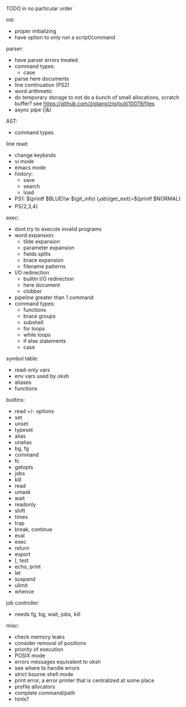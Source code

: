 TODO in no particular order

init:

* proper initializing
* have option to only run a script/command

parser:

* have parser errors treated
* command types:
  - case
* parse here documents
* line continuation (PS2)
* word arithmetic
* do temporary storage to not do a bunch of small allocations, scratch buffer? see https://github.com/ziglang/zig/pull/10079/files
* async pipe (|&)

AST:

* command types

line read:

* change keybinds
* vi mode
* emacs mode
* history:
  - save
  - search
  - load
* PS1:
  $(printf $BLUE)\w $(git_info)
  $(_tab)$(get_exit)>$(printf $NORMAL)
* PS{2,3,4}

exec:

* dont try to execute invalid programs
* word expansion:
  - tilde expansion
  - parameter expansion
  - fields splits
  - brace expansion
  - filename patterns
* I/O redirection
  - builtin I/O redirection
  - here document
  - clobber
* pipeline greater than 1 command
* command types:
  - functions
  - brace groups
  - subshell
  - for loops
  - while loops
  - if else statements
  - case

symbol table:

* read-only vars
* env vars used by oksh
* aliases
* functions

builtins:

* read +/- options
* set
* unset
* typeset
* alias
* unalias
* bg, fg
* command
* fc
* getopts
* jobs
* kill
* read
* umask
* wait
* readonly
* shift
* times
* trap
* break, continue
* eval
* exec
* return
* export
* [, test
* echo, print
* let
* suspend
* ulimit
* whence

job controller:

* needs fg, bg, wait, jobs, kill

misc:

* check memory leaks
* consider removal of positions
* priority of execution
* POSIX mode
* errors messages equivalent to oksh
* see where to handle errors
* strict bourne shell mode
* print error, a error printer that is centralized at some place
* profile allocators
* complete command/path
* hints?

